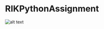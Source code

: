 # RIKPythonAssignment

![alt text](http://url/to/img.png](https://github.com/mariakesa/RIKPythonAssignment/blob/main/doc_images/Screenshot%20from%202023-03-10%2002-37-18.png))
